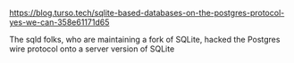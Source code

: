 https://blog.turso.tech/sqlite-based-databases-on-the-postgres-protocol-yes-we-can-358e61171d65

The sqld folks, who are maintaining a fork of SQLite, hacked the Postgres wire protocol onto a server version of SQLite 